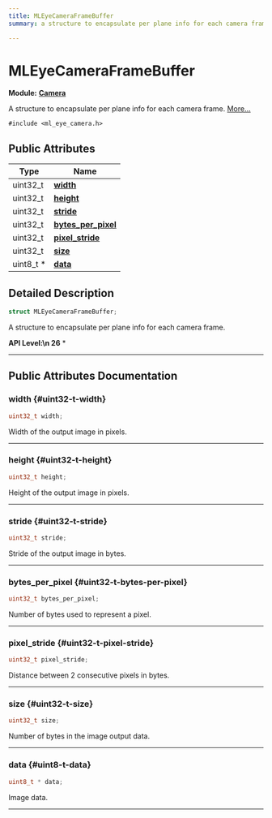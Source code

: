 ```yaml
---
title: MLEyeCameraFrameBuffer
summary: a structure to encapsulate per plane info for each camera frame. 

---
```


# MLEyeCameraFrameBuffer

**Module:** **[Camera](/api-ref/api/Modules/group___camera/group___camera.md)**



A structure to encapsulate per plane info for each camera frame.  [More...](#detailed-description)


`#include <ml_eye_camera.h>`

## Public Attributes

| Type           | Name           |
| -------------- | -------------- |
| uint32_t | **[width](/api-ref/api/Modules/group___camera/struct_m_l_eye_camera_frame_buffer.md#uint32-t-width)**  |
| uint32_t | **[height](/api-ref/api/Modules/group___camera/struct_m_l_eye_camera_frame_buffer.md#uint32-t-height)**  |
| uint32_t | **[stride](/api-ref/api/Modules/group___camera/struct_m_l_eye_camera_frame_buffer.md#uint32-t-stride)**  |
| uint32_t | **[bytes_per_pixel](/api-ref/api/Modules/group___camera/struct_m_l_eye_camera_frame_buffer.md#uint32-t-bytes-per-pixel)**  |
| uint32_t | **[pixel_stride](/api-ref/api/Modules/group___camera/struct_m_l_eye_camera_frame_buffer.md#uint32-t-pixel-stride)**  |
| uint32_t | **[size](/api-ref/api/Modules/group___camera/struct_m_l_eye_camera_frame_buffer.md#uint32-t-size)**  |
| uint8_t * | **[data](/api-ref/api/Modules/group___camera/struct_m_l_eye_camera_frame_buffer.md#uint8-t-data)**  |

## Detailed Description

```cpp
struct MLEyeCameraFrameBuffer;
```

A structure to encapsulate per plane info for each camera frame. 




**API Level:\n 26**
  * 




-----------
## Public Attributes Documentation

### width {#uint32-t-width}

```cpp
uint32_t width;
```


Width of the output image in pixels. 





-----------

### height {#uint32-t-height}

```cpp
uint32_t height;
```


Height of the output image in pixels. 





-----------

### stride {#uint32-t-stride}

```cpp
uint32_t stride;
```


Stride of the output image in bytes. 





-----------

### bytes_per_pixel {#uint32-t-bytes-per-pixel}

```cpp
uint32_t bytes_per_pixel;
```


Number of bytes used to represent a pixel. 





-----------

### pixel_stride {#uint32-t-pixel-stride}

```cpp
uint32_t pixel_stride;
```


Distance between 2 consecutive pixels in bytes. 





-----------

### size {#uint32-t-size}

```cpp
uint32_t size;
```


Number of bytes in the image output data. 





-----------

### data {#uint8-t-data}

```cpp
uint8_t * data;
```


Image data. 





-----------

